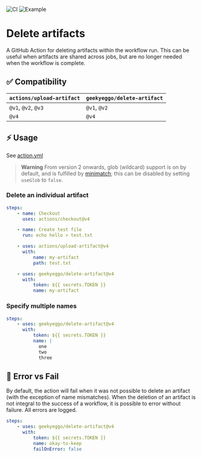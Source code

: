 ![CI](https://github.com/GeekyEggo/delete-artifact/workflows/CI/badge.svg)
![Example](https://github.com/GeekyEggo/delete-artifact/workflows/Example/badge.svg)

# Delete artifacts

A GitHub Action for deleting artifacts within the workflow run. This can be useful when artifacts are shared across jobs, but are no longer needed when the workflow is complete.

## ✅ Compatibility

| `actions/upload-artifact` | `geekyeggo/delete-artifact` |
| ------------------------- | --------------------------- |
| `@v1`, `@v2`, `@v3`       | `@v1`, `@v2`                |
| `@v4`                     | `@v4`                       |

## ⚡ Usage

See [action.yml](action.yml)

> **Warning**
> From version 2 onwards, glob (wildcard) support is on by default, and is fulfilled by [minimatch](https://www.npmjs.com/package/minimatch); this can be disabled by setting `useGlob` to `false`.

### Delete an individual artifact

```yml
steps:
    - name: Checkout
      uses: actions/checkout@v4

    - name: Create test file
      run: echo hello > test.txt

    - uses: actions/upload-artifact@v4
      with:
          name: my-artifact
          path: test.txt

    - uses: geekyeggo/delete-artifact@v4
      with:
          token: ${{ secrets.TOKEN }}
          name: my-artifact
```

### Specify multiple names

```yml
steps:
    - uses: geekyeggo/delete-artifact@v4
      with:
          token: ${{ secrets.TOKEN }}
          name: |
		  	one
			two
			three
```

## 🚨 Error vs Fail

By default, the action will fail when it was not possible to delete an artifact (with the exception of name mismatches). When the deletion of an artifact is not integral to the success of a workflow, it is possible to error without failure. All errors are logged.

```yml
steps:
    - uses: geekyeggo/delete-artifact@v4
      with:
          token: ${{ secrets.TOKEN }}
          name: okay-to-keep
          failOnError: false
```

